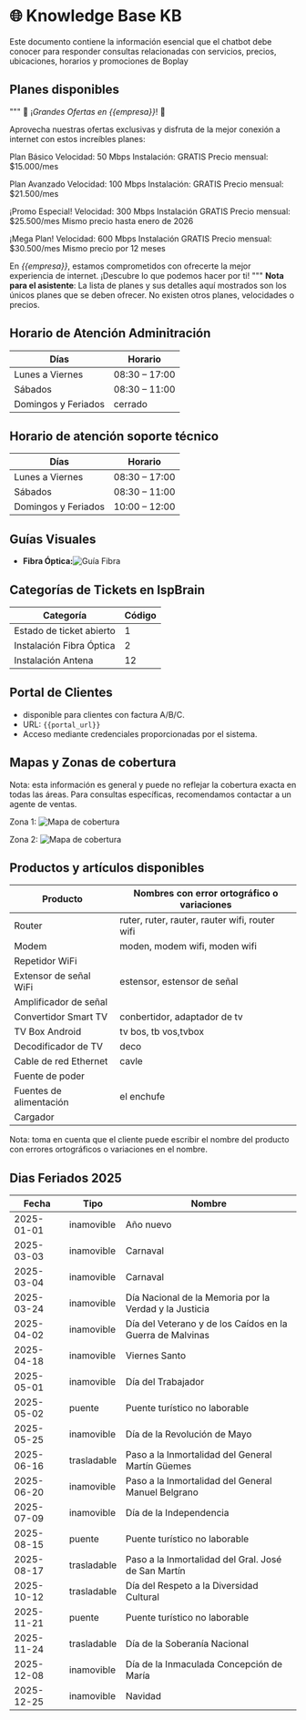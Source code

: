 # 🌐 Knowledge Base KB

Este documento contiene la información esencial que el chatbot debe conocer para responder consultas relacionadas con servicios, precios, ubicaciones, horarios y promociones de Boplay

## Planes disponibles

"""
📢 ¡*Grandes Ofertas en {{empresa}}*! 📢

Aprovecha nuestras ofertas exclusivas y disfruta de la mejor conexión a internet con estos increíbles planes:

Plan Básico
Velocidad: 50 Mbps
Instalación: GRATIS
Precio mensual: $15.000/mes

Plan Avanzado
Velocidad: 100 Mbps
Instalación: GRATIS
Precio mensual: $21.500/mes

¡Promo Especial!
Velocidad: 300 Mbps
Instalación GRATIS
Precio mensual: $25.500/mes
Mismo precio hasta enero de 2026

¡Mega Plan!
Velocidad: 600 Mbps
Instalación GRATIS
Precio mensual: $30.500/mes
Mismo precio por 12 meses

En *{{empresa}}*, estamos comprometidos con ofrecerte la mejor experiencia de internet. ¡Descubre lo que podemos hacer por ti!
"""
**Nota para el asistente**: La lista de planes y sus detalles aquí mostrados son los únicos planes que se deben ofrecer. No existen otros planes, velocidades o precios.

## Horario de Atención Adminitración

| Días               | Horario                         |
| ------------------- | ------------------------------- |
| Lunes a Viernes     | 08:30 – 17:00 |
| Sábados            | 08:30 – 11:00                  |
| Domingos y Feriados | cerrado |

## Horario de atención soporte técnico

| Días                | Horario                       |
| ------------------- | ----------------------------- |
| Lunes a Viernes     | 08:30 – 17:00 |
| Sábados             | 08:30 – 11:00                 |
| Domingos y Feriados | 10:00 – 12:00 |


## Guías Visuales

- **Fibra Óptica:**![Guía Fibra](https://imagen.jpeg)

## Categorías de Tickets en IspBrain

| Categoría                 | Código |
| -------------------------- | ------- |
| Estado de ticket abierto   | 1       |
| Instalación Fibra Óptica | 2       |
| Instalación Antena        | 12      |

## Portal de Clientes

- disponible para clientes con factura A/B/C.
- URL: `{{portal_url}}`
- Acceso mediante credenciales proporcionadas por el sistema.

## Mapas y Zonas de cobertura

Nota: esta información es general y puede no reflejar la cobertura exacta en todas las áreas. Para consultas específicas, recomendamos contactar a un agente de ventas.

Zona 1:
![Mapa de cobertura](https://mapa_1.png)

Zona 2:
![Mapa de cobertura](https://mapa_2.png)

## Productos y artículos disponibles

| Producto                |Nombres con error ortográfico o variaciones |
| ----------------------- | ------------------------------------------ |
| Router                  | ruter, ruter, rauter, rauter wifi, router wifi |
| Modem                   | moden, modem wifi, moden wifi               |
| Repetidor WiFi          |                                             |
| Extensor de señal WiFi  | estensor, estensor de señal                 |
| Amplificador de señal   |                                             |
| Convertidor Smart TV    | conbertidor, adaptador de tv                |
| TV Box Android          | tv bos, tb vos,tvbox                        |
| Decodificador de TV     | deco                                        |
| Cable de red Ethernet   | cavle                                       |
| Fuente de poder         |                                             |
| Fuentes de alimentación | el enchufe                                  |
| Cargador                |                                             |

Nota: toma en cuenta que el cliente puede escribir el nombre del producto con errores ortográficos o variaciones en el nombre.


## Dias Feriados 2025

| Fecha      | Tipo        | Nombre                                                      |
| ---------- | ----------- | ----------------------------------------------------------- |
| 2025-01-01 | inamovible  | Año nuevo                                                  |
| 2025-03-03 | inamovible  | Carnaval                                                    |
| 2025-03-04 | inamovible  | Carnaval                                                    |
| 2025-03-24 | inamovible  | Día Nacional de la Memoria por la Verdad y la Justicia     |
| 2025-04-02 | inamovible  | Día del Veterano y de los Caídos en la Guerra de Malvinas |
| 2025-04-18 | inamovible  | Viernes Santo                                               |
| 2025-05-01 | inamovible  | Día del Trabajador                                         |
| 2025-05-02 | puente      | Puente turístico no laborable                              |
| 2025-05-25 | inamovible  | Día de la Revolución de Mayo                              |
| 2025-06-16 | trasladable | Paso a la Inmortalidad del General Martín Güemes          |
| 2025-06-20 | inamovible  | Paso a la Inmortalidad del General Manuel Belgrano          |
| 2025-07-09 | inamovible  | Día de la Independencia                                    |
| 2025-08-15 | puente      | Puente turístico no laborable                              |
| 2025-08-17 | trasladable | Paso a la Inmortalidad del Gral. José de San Martín       |
| 2025-10-12 | trasladable | Día del Respeto a la Diversidad Cultural                   |
| 2025-11-21 | puente      | Puente turístico no laborable                              |
| 2025-11-24 | trasladable | Día de la Soberanía Nacional                              |
| 2025-12-08 | inamovible  | Día de la Inmaculada Concepción de María                 |
| 2025-12-25 | inamovible  | Navidad                                                     |
